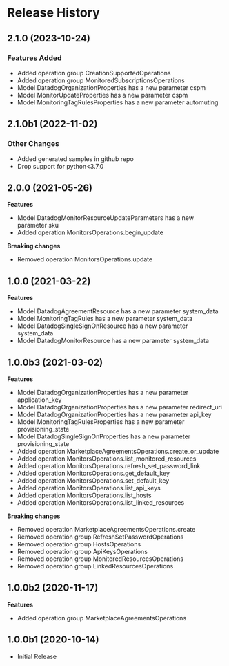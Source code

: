 # Release History

## 2.1.0 (2023-10-24)

### Features Added

  - Added operation group CreationSupportedOperations
  - Added operation group MonitoredSubscriptionsOperations
  - Model DatadogOrganizationProperties has a new parameter cspm
  - Model MonitorUpdateProperties has a new parameter cspm
  - Model MonitoringTagRulesProperties has a new parameter automuting

## 2.1.0b1 (2022-11-02)

### Other Changes

  - Added generated samples in github repo
  - Drop support for python<3.7.0

## 2.0.0 (2021-05-26)

**Features**

  - Model DatadogMonitorResourceUpdateParameters has a new parameter sku
  - Added operation MonitorsOperations.begin_update

**Breaking changes**

  - Removed operation MonitorsOperations.update

## 1.0.0 (2021-03-22)

**Features**

  - Model DatadogAgreementResource has a new parameter system_data
  - Model MonitoringTagRules has a new parameter system_data
  - Model DatadogSingleSignOnResource has a new parameter system_data
  - Model DatadogMonitorResource has a new parameter system_data

## 1.0.0b3 (2021-03-02)

**Features**

  - Model DatadogOrganizationProperties has a new parameter application_key
  - Model DatadogOrganizationProperties has a new parameter redirect_uri
  - Model DatadogOrganizationProperties has a new parameter api_key
  - Model MonitoringTagRulesProperties has a new parameter provisioning_state
  - Model DatadogSingleSignOnProperties has a new parameter provisioning_state
  - Added operation MarketplaceAgreementsOperations.create_or_update
  - Added operation MonitorsOperations.list_monitored_resources
  - Added operation MonitorsOperations.refresh_set_password_link
  - Added operation MonitorsOperations.get_default_key
  - Added operation MonitorsOperations.set_default_key
  - Added operation MonitorsOperations.list_api_keys
  - Added operation MonitorsOperations.list_hosts
  - Added operation MonitorsOperations.list_linked_resources

**Breaking changes**

  - Removed operation MarketplaceAgreementsOperations.create
  - Removed operation group RefreshSetPasswordOperations
  - Removed operation group HostsOperations
  - Removed operation group ApiKeysOperations
  - Removed operation group MonitoredResourcesOperations
  - Removed operation group LinkedResourcesOperations

## 1.0.0b2 (2020-11-17)

**Features**

  - Added operation group MarketplaceAgreementsOperations

## 1.0.0b1 (2020-10-14)

* Initial Release
